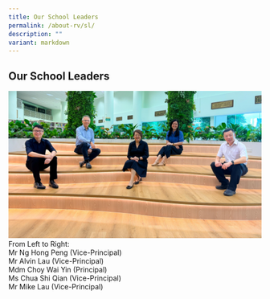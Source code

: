 ```yaml
---
title: Our School Leaders
permalink: /about-rv/sl/
description: ""
variant: markdown
---
```

## Our School Leaders

![](/images/WhatsApp_Image_2025_01_06_at_10_48_51_AM.jpg)
From Left to Right:<br>
Mr Ng Hong Peng (Vice-Principal) <br>
Mr Alvin Lau (Vice-Principal) <br>
Mdm Choy Wai Yin (Principal) <br>
Ms Chua Shi Qian (Vice-Principal) <br>
Mr Mike Lau (Vice-Principal)